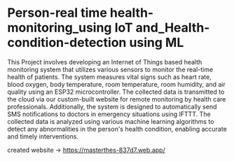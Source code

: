 # Person-real time health-monitoring_using IoT and_Health-condition-detection using ML


This Project involves developing an Internet of Things based health monitoring system that utilizes
various sensors to monitor the real-time health of patients. The system measures vital signs such as
heart rate, blood oxygen, body temperature, room temperature, room humidity, and air quality using an
ESP32 microcontroller. The collected data is transmitted to the cloud via our custom-built website for
remote monitoring by health care professionals. Additionally, the system is designed to automatically
send SMS notifications to doctors in emergency situations using IFTTT. The collected data is analyzed
using various machine learning algorithms to detect any abnormalities in the person's health condition,
enabling accurate and timely interventions.

created website ->  https://masterthes-837d7.web.app/


